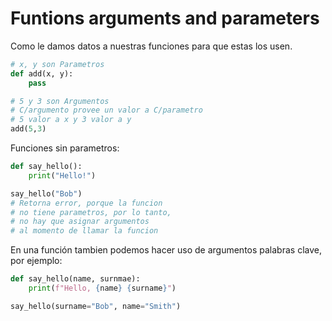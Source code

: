 # Funtions arguments and parameters

Como le damos datos a nuestras funciones para que estas los usen.

```python
# x, y son Parametros
def add(x, y):
    pass

# 5 y 3 son Argumentos
# C/argumento provee un valor a C/parametro
# 5 valor a x y 3 valor a y
add(5,3)
```

Funciones sin parametros:

```python
def say_hello():
    print("Hello!")

say_hello("Bob") 
# Retorna error, porque la funcion 
# no tiene parametros, por lo tanto,
# no hay que asignar argumentos
# al momento de llamar la funcion
```

En una función tambien podemos hacer uso de argumentos palabras clave, por ejemplo:

```python
def say_hello(name, surnmae):
    print(f"Hello, {name} {surname}")

say_hello(surname="Bob", name="Smith") 
```